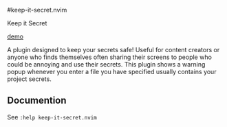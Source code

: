#keep-it-secret.nvim

Keep it Secret

[demo](images/demo)

A plugin designed to keep your secrets safe! Useful for content creators or
anyone who finds themselves often sharing their screens to people who could be
annoying and use their secrets. This plugin shows a warning popup whenever
you enter a file you have specified usually contains your project secrets.

## Documention

See `:help keep-it-secret.nvim`

